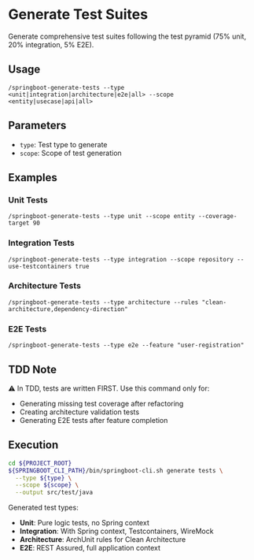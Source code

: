 # Generate Test Suites

Generate comprehensive test suites following the test pyramid (75% unit, 20% integration, 5% E2E).

## Usage
```
/springboot-generate-tests --type <unit|integration|architecture|e2e|all> --scope <entity|usecase|api|all>
```

## Parameters
- `type`: Test type to generate
- `scope`: Scope of test generation

## Examples

### Unit Tests
```
/springboot-generate-tests --type unit --scope entity --coverage-target 90
```

### Integration Tests
```
/springboot-generate-tests --type integration --scope repository --use-testcontainers true
```

### Architecture Tests
```
/springboot-generate-tests --type architecture --rules "clean-architecture,dependency-direction"
```

### E2E Tests
```
/springboot-generate-tests --type e2e --feature "user-registration"
```

## TDD Note
⚠️ In TDD, tests are written FIRST. Use this command only for:
- Generating missing test coverage after refactoring
- Creating architecture validation tests
- Generating E2E tests after feature completion

## Execution

```bash
cd ${PROJECT_ROOT}
${SPRINGBOOT_CLI_PATH}/bin/springboot-cli.sh generate tests \
  --type ${type} \
  --scope ${scope} \
  --output src/test/java
```

Generated test types:
- **Unit**: Pure logic tests, no Spring context
- **Integration**: With Spring context, Testcontainers, WireMock
- **Architecture**: ArchUnit rules for Clean Architecture
- **E2E**: REST Assured, full application context